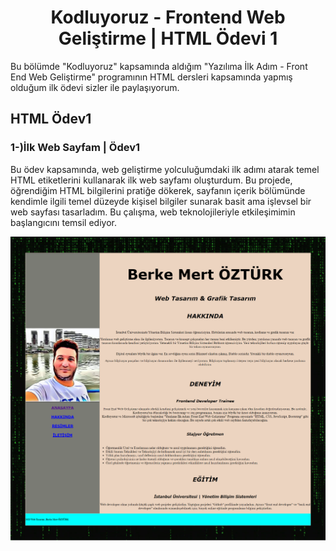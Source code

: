 <h1 align="center">Kodluyoruz - Frontend Web Geliştirme | HTML Ödevi 1</h1>
Bu bölümde "Kodluyoruz" kapsamında aldığım "Yazılıma İlk Adım - Front End Web Geliştirme" programının HTML dersleri kapsamında yapmış olduğum ilk ödevi sizler ile paylaşıyorum.

## HTML Ödev1
<h3 align="left">1-)İlk Web Sayfam | Ödev1</h3>

<p>Bu ödev kapsamında, web geliştirme yolculuğumdaki ilk adımı atarak temel HTML etiketlerini kullanarak ilk web sayfamı oluşturdum. Bu projede, öğrendiğim HTML bilgilerini pratiğe dökerek, sayfanın içerik bölümünde kendimle ilgili temel düzeyde kişisel bilgiler sunarak basit ama işlevsel bir web sayfası tasarladım. Bu çalışma, web teknolojileriyle etkileşimimin başlangıcını temsil ediyor.</p>

<img src="https://github.com/StarLordBerke4/kodluyoruzilkrepo/blob/main/Kodluyoruz%20-%20FrontEnd%20101%20E%C4%9Fitimi/HTML/%C3%96devler/HTML%20%C3%96dev%201/resimler/HTMLOdev1.png" />
